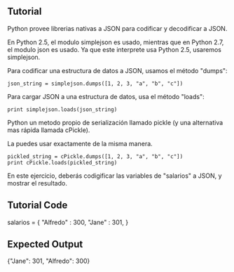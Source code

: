 Tutorial
--------

Python provee librerias nativas a JSON para codificar y decodificar a JSON.

En Python 2.5, el modulo simplejson es usado, mientras que en Python 2.7, el modulo json es usado. Ya que este interprete usa Python 2.5, usaremos simplejson.

Para codificar una estructura de datos a JSON, usamos el método "dumps":

    json_string = simplejson.dumps([1, 2, 3, "a", "b", "c"])

Para cargar JSON a una estructura de datos, usa el método "loads":

    print simplejson.loads(json_string)

Python un metodo propio de serialización llamado pickle (y una alternativa mas rápida llamada cPickle).

La puedes usar exactamente de la misma manera.

    pickled_string = cPickle.dumps([1, 2, 3, "a", "b", "c"])
    print cPickle.loads(pickled_string)

En este ejercicio, deberás codigificar las variables de "salarios" a JSON, y mostrar el resultado.

Tutorial Code
-------------

salarios = {
    "Alfredo" : 300,
    "Jane" : 301,
}

Expected Output
---------------

{"Jane": 301, "Alfredo": 300}